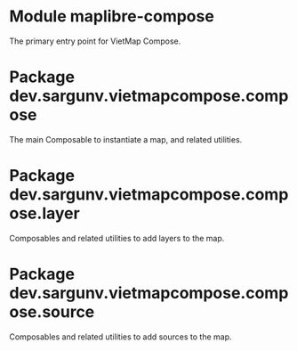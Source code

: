 # Module maplibre-compose

The primary entry point for VietMap Compose.

# Package dev.sargunv.vietmapcompose.compose

The main Composable to instantiate a map, and related utilities.

# Package dev.sargunv.vietmapcompose.compose.layer

Composables and related utilities to add layers to the map.

# Package dev.sargunv.vietmapcompose.compose.source

Composables and related utilities to add sources to the map.
